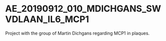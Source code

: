 # AE_20190912_010_MDICHGANS_SWVDLAAN_IL6_MCP1
Project with the group of Martin Dichgans regarding MCP1 in plaques.
